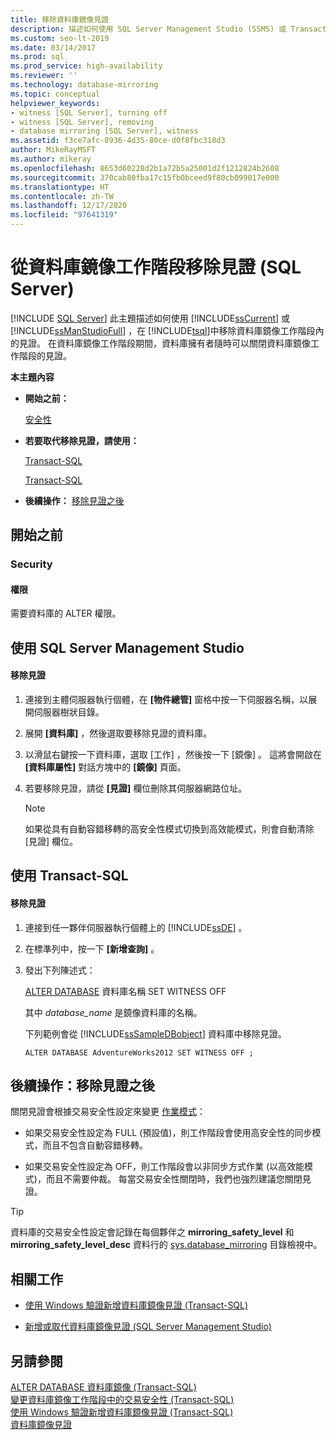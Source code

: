```yaml
---
title: 移除資料庫鏡像見證
description: 描述如何使用 SQL Server Management Studio (SSMS) 或 Transact-SQL (T-SQL) 從資料庫鏡像工作階段移除見證。
ms.custom: seo-lt-2019
ms.date: 03/14/2017
ms.prod: sql
ms.prod_service: high-availability
ms.reviewer: ''
ms.technology: database-mirroring
ms.topic: conceptual
helpviewer_keywords:
- witness [SQL Server], turning off
- witness [SQL Server], removing
- database mirroring [SQL Server], witness
ms.assetid: f3ce7afc-8936-4d35-80ce-d0f8fbc318d3
author: MikeRayMSFT
ms.author: mikeray
ms.openlocfilehash: 8653d60228d2b1a72b5a25001d2f1212824b2608
ms.sourcegitcommit: 370cab80fba17c15fb0bceed9f80cb099017e000
ms.translationtype: HT
ms.contentlocale: zh-TW
ms.lasthandoff: 12/17/2020
ms.locfileid: "97641319"
---
```

# <a name="remove-the-witness-from-a-database-mirroring-session-sql-server"></a>從資料庫鏡像工作階段移除見證 (SQL Server)
 [!INCLUDE [SQL Server](../../includes/applies-to-version/sqlserver.md)]
  此主題描述如何使用 [!INCLUDE[ssCurrent](../../includes/sscurrent-md.md)] 或 [!INCLUDE[ssManStudioFull](../../includes/ssmanstudiofull-md.md)] ，在 [!INCLUDE[tsql](../../includes/tsql-md.md)]中移除資料庫鏡像工作階段內的見證。 在資料庫鏡像工作階段期間，資料庫擁有者隨時可以關閉資料庫鏡像工作階段的見證。  
  
 **本主題內容**  
  
-   **開始之前：**  
  
     [安全性](#Security)  
  
-   **若要取代移除見證，請使用：**  
  
     [Transact-SQL](#SSMSProcedure)  
  
     [Transact-SQL](#TsqlProcedure)  
  
-   **後續操作：** [移除見證之後](#FollowUp)  
  
##  <a name="before-you-begin"></a><a name="BeforeYouBegin"></a> 開始之前  
  
###  <a name="security"></a><a name="Security"></a> Security  
  
####  <a name="permissions"></a><a name="Permissions"></a> 權限  
 需要資料庫的 ALTER 權限。  
  
##  <a name="using-sql-server-management-studio"></a><a name="SSMSProcedure"></a> 使用 SQL Server Management Studio  
  
#### <a name="to-remove-the-witness"></a>移除見證  
  
1.  連接到主體伺服器執行個體，在 **[物件總管]** 窗格中按一下伺服器名稱，以展開伺服器樹狀目錄。  
  
2.  展開 **[資料庫]** ，然後選取要移除見證的資料庫。  
  
3.  以滑鼠右鍵按一下資料庫，選取 [工作]  ，然後按一下 [鏡像]  。 這將會開啟在 **[資料庫屬性]** 對話方塊中的 **[鏡像]** 頁面。  
  
4.  若要移除見證，請從 **[見證]** 欄位刪除其伺服器網路位址。  
  
    > [!NOTE]  
    >  如果從具有自動容錯移轉的高安全性模式切換到高效能模式，則會自動清除 [見證]  欄位。  
  
##  <a name="using-transact-sql"></a><a name="TsqlProcedure"></a> 使用 Transact-SQL  
  
#### <a name="to-remove-the-witness"></a>移除見證  
  
1.  連接到任一夥伴伺服器執行個體上的 [!INCLUDE[ssDE](../../includes/ssde-md.md)] 。  
  
2.  在標準列中，按一下 **[新增查詢]** 。  
  
3.  發出下列陳述式：  
  
     [ALTER DATABASE](../../t-sql/statements/alter-database-transact-sql-database-mirroring.md) 資料庫名稱  SET WITNESS OFF  
  
     其中 *database_name* 是鏡像資料庫的名稱。  
  
     下列範例會從 [!INCLUDE[ssSampleDBobject](../../includes/sssampledbobject-md.md)] 資料庫中移除見證。  
  
    ```  
    ALTER DATABASE AdventureWorks2012 SET WITNESS OFF ;  
    ```  
  
##  <a name="follow-up-after-removing-the-witness"></a><a name="FollowUp"></a> 後續操作：移除見證之後  
 關閉見證會根據交易安全性設定來變更 [作業模式](../../database-engine/database-mirroring/database-mirroring-operating-modes.md)：  
  
-   如果交易安全性設定為 FULL (預設值)，則工作階段會使用高安全性的同步模式，而且不包含自動容錯移轉。  
  
-   如果交易安全性設定為 OFF，則工作階段會以非同步方式作業 (以高效能模式)，而且不需要仲裁。 每當交易安全性關閉時，我們也強烈建議您關閉見證。  
  
> [!TIP]  
>  資料庫的交易安全性設定會記錄在每個夥伴之 **mirroring_safety_level** 和 **mirroring_safety_level_desc** 資料行的 [sys.database_mirroring](../../relational-databases/system-catalog-views/sys-database-mirroring-transact-sql.md) 目錄檢視中。  
  
##  <a name="related-tasks"></a><a name="RelatedTasks"></a> 相關工作  
  
-   [使用 Windows 驗證新增資料庫鏡像見證 &#40;Transact-SQL&#41;](../../database-engine/database-mirroring/add-a-database-mirroring-witness-using-windows-authentication-transact-sql.md)  
  
-   [新增或取代資料庫鏡像見證 &#40;SQL Server Management Studio&#41;](../../database-engine/database-mirroring/add-or-replace-a-database-mirroring-witness-sql-server-management-studio.md)  
  
## <a name="see-also"></a>另請參閱  
 [ALTER DATABASE 資料庫鏡像 &#40;Transact-SQL&#41;](../../t-sql/statements/alter-database-transact-sql-database-mirroring.md)   
 [變更資料庫鏡像工作階段中的交易安全性 &#40;Transact-SQL&#41;](../../database-engine/database-mirroring/change-transaction-safety-in-a-database-mirroring-session-transact-sql.md)   
 [使用 Windows 驗證新增資料庫鏡像見證 &#40;Transact-SQL&#41;](../../database-engine/database-mirroring/add-a-database-mirroring-witness-using-windows-authentication-transact-sql.md)   
 [資料庫鏡像見證](../../database-engine/database-mirroring/database-mirroring-witness.md)  
  
  
